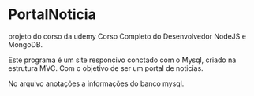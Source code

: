 # PortalNoticia

projeto do corso da udemy Corso Completo do Desenvolvedor NodeJS e MongoDB.

Este programa é um site responcivo conctado com o Mysql, criado na estrutura MVC.
Com o objetivo de ser um portal de noticias.

No arquivo anotações a informações do banco mysql.
